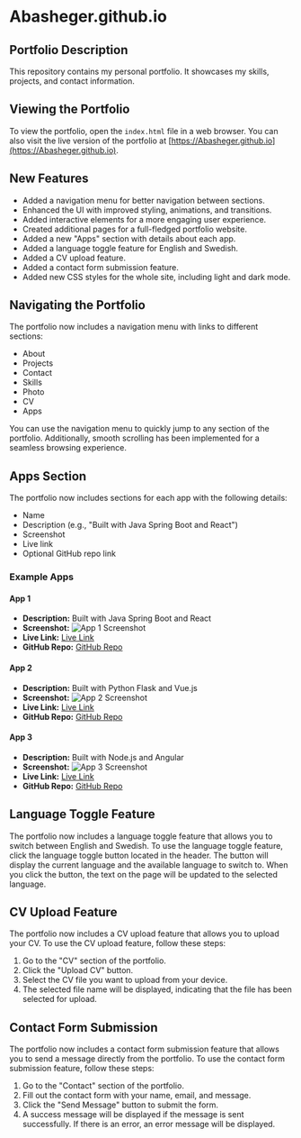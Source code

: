 # Abasheger.github.io

## Portfolio Description

This repository contains my personal portfolio. It showcases my skills, projects, and contact information.

## Viewing the Portfolio

To view the portfolio, open the `index.html` file in a web browser. You can also visit the live version of the portfolio at [https://Abasheger.github.io](https://Abasheger.github.io).

## New Features

- Added a navigation menu for better navigation between sections.
- Enhanced the UI with improved styling, animations, and transitions.
- Added interactive elements for a more engaging user experience.
- Created additional pages for a full-fledged portfolio website.
- Added a new "Apps" section with details about each app.
- Added a language toggle feature for English and Swedish.
- Added a CV upload feature.
- Added a contact form submission feature.
- Added new CSS styles for the whole site, including light and dark mode.

## Navigating the Portfolio

The portfolio now includes a navigation menu with links to different sections:
- About
- Projects
- Contact
- Skills
- Photo
- CV
- Apps

You can use the navigation menu to quickly jump to any section of the portfolio. Additionally, smooth scrolling has been implemented for a seamless browsing experience.

## Apps Section

The portfolio now includes sections for each app with the following details:
- Name
- Description (e.g., "Built with Java Spring Boot and React")
- Screenshot
- Live link
- Optional GitHub repo link

### Example Apps

#### App 1
- **Description:** Built with Java Spring Boot and React
- **Screenshot:** ![App 1 Screenshot](path/to/app1/screenshot.jpg)
- **Live Link:** [Live Link](https://live-link-to-app1.com)
- **GitHub Repo:** [GitHub Repo](https://github.com/yourusername/app1)

#### App 2
- **Description:** Built with Python Flask and Vue.js
- **Screenshot:** ![App 2 Screenshot](path/to/app2/screenshot.jpg)
- **Live Link:** [Live Link](https://live-link-to-app2.com)
- **GitHub Repo:** [GitHub Repo](https://github.com/yourusername/app2)

#### App 3
- **Description:** Built with Node.js and Angular
- **Screenshot:** ![App 3 Screenshot](path/to/app3/screenshot.jpg)
- **Live Link:** [Live Link](https://live-link-to-app3.com)
- **GitHub Repo:** [GitHub Repo](https://github.com/yourusername/app3)

## Language Toggle Feature

The portfolio now includes a language toggle feature that allows you to switch between English and Swedish. To use the language toggle feature, click the language toggle button located in the header. The button will display the current language and the available language to switch to. When you click the button, the text on the page will be updated to the selected language.

## CV Upload Feature

The portfolio now includes a CV upload feature that allows you to upload your CV. To use the CV upload feature, follow these steps:
1. Go to the "CV" section of the portfolio.
2. Click the "Upload CV" button.
3. Select the CV file you want to upload from your device.
4. The selected file name will be displayed, indicating that the file has been selected for upload.

## Contact Form Submission

The portfolio now includes a contact form submission feature that allows you to send a message directly from the portfolio. To use the contact form submission feature, follow these steps:
1. Go to the "Contact" section of the portfolio.
2. Fill out the contact form with your name, email, and message.
3. Click the "Send Message" button to submit the form.
4. A success message will be displayed if the message is sent successfully. If there is an error, an error message will be displayed.
